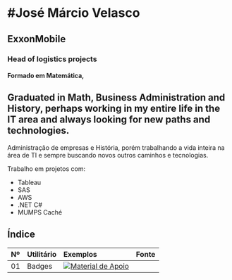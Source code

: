 #José Márcio Velasco
=
## ExxonMobile
### Head of logistics projects

#### Formado em Matemática, 
Graduated in Math, Business Administration and History, perhaps working in my entire life in the IT area and always looking for new paths and technologies.
-------------------------------
Administração de empresas e História, porém trabalhando a vida inteira na área de TI e sempre buscando novos outros caminhos e tecnologias.


Trabalho em projetos com:
- Tableau
- SAS
- AWS 
- .NET C#
- MUMPS Caché


## Índice
<table>
  <thead>
    <tr align="left">
      <th>Nº</th>
      <th>Utilitário</th>
      <th>Exemplos</th>
      <th>Fonte</th>
    </tr>
  </thead>
  <tbody align="left">
    <tr>
      <td>01</td>
      <td>Badges</td>
      <td align="center">
        <a href="https://github.com/elidianaandrade/dio-lab-open-source/blob/main/utils/badges/badges.md">
           <img align="center" alt="Material de Apoio" src="https://img.shields.io/badge/Ver%20Exemplos-30A3DC?style=for-the-badge">
        </a>
      </td>
    </tr>
   </tbody>
</table>
